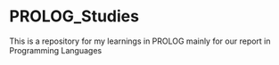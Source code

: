 # PROLOG_Studies
This is a repository for my learnings in PROLOG mainly for our report in Programming Languages

